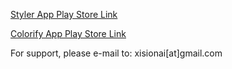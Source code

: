 
[Styler App Play Store Link](https://play.google.com/store/apps/details?id=com.xisionai.styler)

[Colorify App Play Store Link](https://play.google.com/store/apps/details?id=com.xisionai.renklendir)

For support, please e-mail to: xisionai[at]gmail.com
